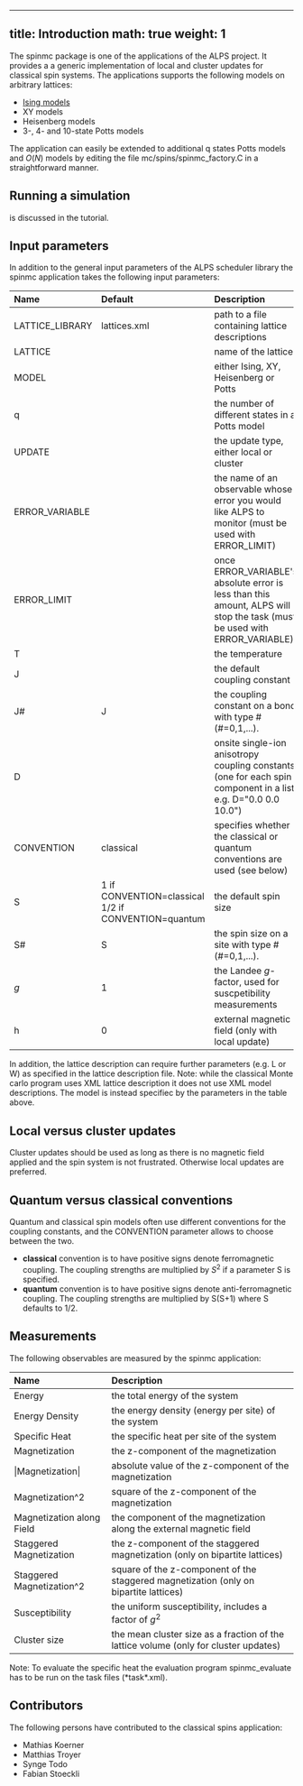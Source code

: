 
---
title: Introduction
math: true
weight: 1
---

The spinmc package is one of the applications of the ALPS project. It provides a a generic implementation of local and cluster updates for classical spin systems.
The applications supports the following models on arbitrary lattices:

- [Ising models](../ising)
- XY models
- Heisenberg models
- 3-, 4- and 10-state Potts models

The application can easily be extended to additional q states Potts models and $O(N)$ models by editing the file mc/spins/spinmc_factory.C in a straightforward manner.

## Running a simulation

is discussed in the tutorial.

## Input parameters

In addition to the general input parameters of the ALPS scheduler library the spinmc application takes the following input parameters:

| **Name**  | **Default** | **Description** |
| :---- | :----   | :----       |
| LATTICE_LIBRARY | lattices.xml | path to a file containing lattice descriptions |
| LATTICE | | name of the lattice |
| MODEL | | either Ising, XY, Heisenberg or Potts |
| q | | the number of different states in a Potts model |
| UPDATE | | the update type, either local or cluster |
| ERROR_VARIABLE | | the name of an observable whose error you would like ALPS to monitor (must be used with ERROR_LIMIT) |
| ERROR_LIMIT | | once ERROR_VARIABLE's absolute error is less than this amount, ALPS will stop the task (must be used with ERROR_VARIABLE) |
| T | | the temperature |
| J | | the default coupling constant |
| J# | J | the coupling constant on a bond with type # (#=0,1,...). |
| D | | onsite single-ion anisotropy coupling constants (one for each spin component in a list, e.g. D="0.0 0.0 10.0") |
| CONVENTION | classical | specifies whether the classical or quantum conventions are used (see below) |
| S |  1 if CONVENTION=classical  1/2 if CONVENTION=quantum | the default spin size |
| S# | S | the spin size on a site with type # (#=0,1,...). |
| $g$ | 1 | the Landee $g$-factor, used for suscpetibility measurements |
| h | 0 | external magnetic field (only with local update) |

In addition, the lattice description can require further parameters (e.g. L or W) as specified in the lattice description file.
Note: while the classical Monte carlo program uses XML lattice description it does not use XML model descriptions. The model is instead specifiec by the parameters in the table above.

## Local versus cluster updates

Cluster updates should be used as long as there is no magnetic field applied and the spin system is not frustrated. Otherwise local updates are preferred.

## Quantum versus classical conventions

Quantum and classical spin models often use different conventions for the coupling constants, and the CONVENTION parameter allows to choose between the two.
- **classical** convention is to have positive signs denote ferromagnetic coupling. The coupling strengths are multiplied by $S^2$ if a parameter S is specified.
- **quantum** convention is to have positive signs denote anti-ferromagnetic coupling. The coupling strengths are multiplied by S(S+1) where S defaults to 1/2. 

## Measurements

The following observables are measured by the spinmc application:

| **Name**  | **Description** |
| :---- | :---------- |
| Energy | the total energy of the system |
| Energy Density | the energy density (energy per site) of the system |
| Specific Heat | the specific heat per site of the system |
| Magnetization | the z-component of the magnetization |
| \|Magnetization\| | absolute value of the z-component of the magnetization |
| Magnetization^2 | square of the z-component of the magnetization |
| Magnetization along Field | the component of the magnetization along the external magnetic field |
| Staggered Magnetization | the z-component of the staggered magnetization (only on bipartite lattices) |
| Staggered Magnetization^2 | square of the z-component of the staggered magnetization (only on bipartite lattices) |
| Susceptibility | the uniform susceptibility, includes a factor of $g^2$ |
| Cluster size | the mean cluster size as a fraction of the lattice volume (only for cluster updates) |

Note: To evaluate the specific heat the evaluation program spinmc_evaluate has to be run on the task files (\*task\*.xml).

## Contributors

The following persons have contributed to the classical spins application:

- Mathias Koerner
- Matthias Troyer 
- Synge Todo 
- Fabian Stoeckli 


